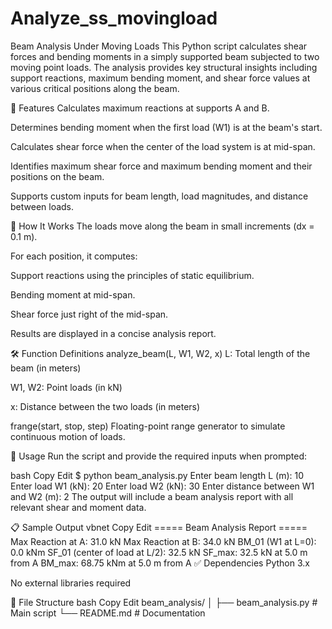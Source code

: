 # Analyze_ss_movingload
Beam Analysis Under Moving Loads
This Python script calculates shear forces and bending moments in a simply supported beam subjected to two moving point loads. The analysis provides key structural insights including support reactions, maximum bending moment, and shear force values at various critical positions along the beam.

📌 Features
Calculates maximum reactions at supports A and B.

Determines bending moment when the first load (W1) is at the beam's start.

Calculates shear force when the center of the load system is at mid-span.

Identifies maximum shear force and maximum bending moment and their positions on the beam.

Supports custom inputs for beam length, load magnitudes, and distance between loads.

🧮 How It Works
The loads move along the beam in small increments (dx = 0.1 m).

For each position, it computes:

Support reactions using the principles of static equilibrium.

Bending moment at mid-span.

Shear force just right of the mid-span.

Results are displayed in a concise analysis report.

🛠️ Function Definitions
analyze_beam(L, W1, W2, x)
L: Total length of the beam (in meters)

W1, W2: Point loads (in kN)

x: Distance between the two loads (in meters)

frange(start, stop, step)
Floating-point range generator to simulate continuous motion of loads.

🚀 Usage
Run the script and provide the required inputs when prompted:

bash
Copy
Edit
$ python beam_analysis.py
Enter beam length L (m): 10
Enter load W1 (kN): 20
Enter load W2 (kN): 30
Enter distance between W1 and W2 (m): 2
The output will include a beam analysis report with all relevant shear and moment data.

📋 Sample Output
vbnet
Copy
Edit
===== Beam Analysis Report =====
Max Reaction at A: 31.0 kN
Max Reaction at B: 34.0 kN
BM_01 (W1 at L=0): 0.0 kNm
SF_01 (center of load at L/2): 32.5 kN
SF_max: 32.5 kN at 5.0 m from A
BM_max: 68.75 kNm at 5.0 m from A
✅ Dependencies
Python 3.x

No external libraries required

📂 File Structure
bash
Copy
Edit
beam_analysis/
│
├── beam_analysis.py     # Main script
└── README.md            # Documentation
